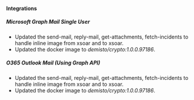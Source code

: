 
#### Integrations

##### Microsoft Graph Mail Single User

- Updated the send-mail, reply-mail, get-attachments, fetch-incidents to handle inline image from xsoar and to xsoar.
- Updated the docker image to *demisto/crypto:1.0.0.97186*.

##### O365 Outlook Mail (Using Graph API)

- Updated the send-mail, reply-mail, get-attachments, fetch-incidents to handle inline image from xsoar and to xsoar.
- Updated the docker image to *demisto/crypto:1.0.0.97186*.
